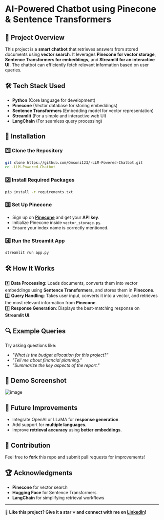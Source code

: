 # AI-Powered Chatbot using Pinecone & Sentence Transformers

## 🚀 Project Overview
This project is a **smart chatbot** that retrieves answers from stored documents using **vector search**. It leverages **Pinecone for vector storage**, **Sentence Transformers for embeddings**, and **Streamlit for an interactive UI**. The chatbot can efficiently fetch relevant information based on user queries.

## 🛠 Tech Stack Used
- **Python** (Core language for development)
- **Pinecone** (Vector database for storing embeddings)
- **Sentence Transformers** (Embedding model for vector representation)
- **Streamlit** (For a simple and interactive web UI)
- **LangChain** (For seamless query processing)


## 🔧 Installation
### 1️⃣ Clone the Repository
```bash
git clone https://github.com/Omsoni123/-LLM-Powered-Chatbot.git
cd -LLM-Powered-Chatbot
```

### 2️⃣ Install Required Packages
```bash
pip install -r requirements.txt
```

### 3️⃣ Set Up Pinecone
- Sign up on **[Pinecone](https://www.pinecone.io/)** and get your **API key**.
- Initialize Pinecone inside `vector_storage.py`.
- Ensure your index name is correctly mentioned.

### 4️⃣ Run the Streamlit App
```bash
streamlit run app.py
```

## 🛠 How It Works
1️⃣ **Data Processing**: Loads documents, converts them into vector embeddings using **Sentence Transformers**, and stores them in **Pinecone**.  
2️⃣ **Query Handling**: Takes user input, converts it into a vector, and retrieves the most relevant information from **Pinecone**.  
3️⃣ **Response Generation**: Displays the best-matching response on **Streamlit UI**.  

## 🔍 Example Queries
Try asking questions like:
- *"What is the budget allocation for this project?"*
- *"Tell me about financial planning."*
- *"Summarize the key aspects of the report."*

## 📸 Demo Screenshot
![image](https://github.com/user-attachments/assets/bf85f666-e0f9-4f12-b2ea-9692dccaef8b)


## 🎯 Future Improvements
- Integrate OpenAI or LLaMA for **response generation**.
- Add support for **multiple languages**.
- Improve **retrieval accuracy** using **better embeddings**.

## 🤝 Contribution
Feel free to **fork** this repo and submit pull requests for improvements!

## 🏆 Acknowledgments
- **Pinecone** for vector search
- **Hugging Face** for Sentence Transformers
- **LangChain** for simplifying retrieval workflows

---
🌟 **Like this project? Give it a star ⭐ and connect with me on [LinkedIn](https://www.linkedin.com/in/yourprofile/)!**

